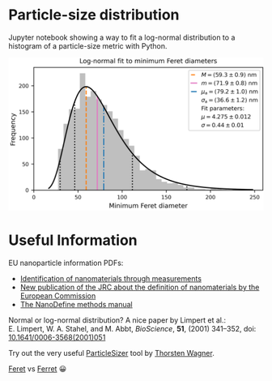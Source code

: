 # Particle-size distribution
Jupyter notebook showing a way to fit a log-normal distribution to a histogram of a particle-size metric with Python.

![plots/MinFeretDiameter_absolute.png](plots/MinFeretDiameter_absolute.png)

# Useful Information

EU nanoparticle information PDFs:
   * [Identification of nanomaterials through measurements](https://op.europa.eu/en/publication-detail/-/publication/974431b9-1bc4-11ea-8c1f-01aa75ed71a1/language-en)
   * [New publication of the JRC about the definition of nanomaterials by the European Commission](https://etp-nanomedicine.eu/jrc-report-nanomaterial-definition/)
   * [The NanoDefine methods manual](https://op.europa.eu/en/publication-detail/-/publication/9d60fd79-4244-11ea-9099-01aa75ed71a1/language-en/format-PDF/source-search)
   
Normal or log-normal distribution? A nice paper by Limpert et al.:   
E. Limpert, W. A. Stahel, and M. Abbt, *BioScience*, **51**, (2001) 341–352, doi: [10.1641/0006-3568(2001)051](https://doi.org/10.1641/0006-3568(2001)051[0341:LNDATS]2.0.CO;2)

Try out the very useful [ParticleSizer](https://imagej.net/plugins/particlesizer) tool by [Thorsten Wagner](https://github.com/thorstenwagner).  

[Feret](https://en.wikipedia.org/wiki/Feret_diameter) vs [Ferret](https://en.wikipedia.org/wiki/Ferret) 😀
   

